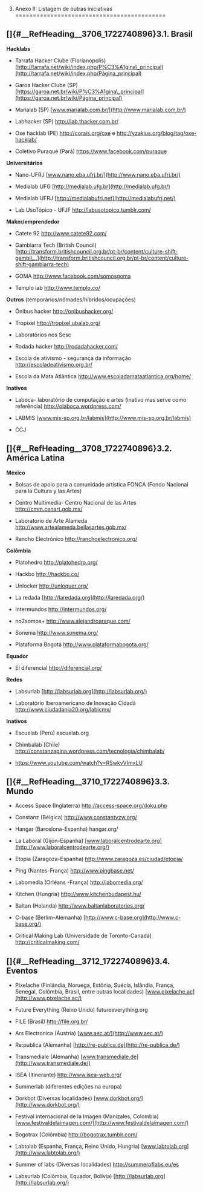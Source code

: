 
3. Anexo II: Listagem de outras iniciativas
===========================================

[]{#__RefHeading__3706_1722740896}3.1. Brasil
---------------------------------------------

**Hacklabs**

-   Tarrafa Hacker Clube (Florianópolis)
    [http://tarrafa.net/wiki/index.php/P%C3%A1gina\_principal](http://tarrafa.net/wiki/index.php/Página_principal)

-   Garoa Hacker Clube (SP)
    [https://garoa.net.br/wiki/P%C3%A1gina\_principal](https://garoa.net.br/wiki/Página_principal)

-   Marialab (SP) [www.marialab.com.br/](http://www.marialab.com.br/)

-   Labhacker (SP) <http://lab.thacker.com.br/>

-   Oxe hacklab (PE) <http://corais.org/oxe> e
    <http://yzakius.org/blog/tag/oxe-hacklab/>

-   Coletivo Puraqué (Pará) <https://www.facebook.com/puraque>

**Universitários**

-   Nano-UFRJ [www.nano.eba.ufrj.br/](http://www.nano.eba.ufrj.br/)

-   Medialab UFG [http://medialab.ufg.br](http://medialab.ufg.br/)

-   Medialab UFRJ [http://medialabufrj.net](http://medialabufrj.net/)

-   Lab UsoTópico - UFJF <http://labusotopico.tumblr.com/>

**Maker/emprendedor**

-   Catete 92 <http://www.catete92.com/>

-   Gambiarra Tech (British Council)
    [http://transform.britishcouncil.org.br/pt-br/content/culture-shift-gambi\...](http://transform.britishcouncil.org.br/pt-br/content/culture-shift-gambiarra-tech)

-   GOMA <http://www.facebook.com/somosgoma>

-   Templo lab <http://www.templo.co/>

**Outros** (temporários/nômades/híbridos/ocupações)

-   Ônibus hacker <http://onibushacker.org/>

-   Tropixel <http://tropixel.ubalab.org/>

-   Laboratórios nos Sesc

-   Rodada hacker <http://rodadahacker.com/>

-   Escola de ativismo - segurança da informação
    <http://escoladeativismo.org.br/>

-   Escola da Mata Atlântica
    <http://www.escoladamataatlantica.org/home/>

**Inativos**

-   Laboca- laboratório de computação e artes (inativo mas serve como
    referência) <http://olaboca.wordpress.com/>

-   LABMIS [www.mis-sp.org.br/labmis](http://www.mis-sp.org.br/labmis)

-   CCJ

[]{#__RefHeading__3708_1722740896}3.2. América Latina
-----------------------------------------------------

**México**

-   Bolsas de apoio para a comunidade artística FONCA (Fondo Nacional
    para la Cultura y las Artes)

-   Centro Multimedia- Centro Nacional de las Artes
    <http://cmm.cenart.gob.mx/>

-   Laboratorio de Arte Alameda
    <http://www.artealameda.bellasartes.gob.mx/>

-   Rancho Electrónico <http://ranchoelectronico.org/>

**Colômbia**

-   Platohedro <http://platohedro.org/>

-   Hackbo <http://hackbo.co/>

-   Unlocker <http://unloquer.org/>

-   La redada [http://laredada.org](http://laredada.org/)

-   Intermundos <http://intermundos.org/>

-   no2somos+ <http://www.alejandroaraque.com/>

-   Sonema <http://www.sonema.org/>

-   Plataforma Bogotá <http://www.plataformabogota.org/>

**Equador**

-   El diferencial <http://diferencial.org/>

**Redes**

-   Labsurlab [http://labsurlab.org](http://labsurlab.org/)

-   Laboratório Iberoamericano de Inovação Cidadã
    <http://www.ciudadania20.org/labicmx/>

**Inativos**

-   Escuelab (Perú) escuelab.org

-   Chimbalab (Chile)
    <http://constanzapina.wordpress.com/tecnologia/chimbalab/>

-   <https://www.youtube.com/watch?v=RSwkvVImxLU>

[]{#__RefHeading__3710_1722740896}3.3. Mundo
--------------------------------------------

-   Access Space (Inglaterra) <http://access-space.org/doku.php>

-   Constanz (Bélgica) <http://www.constantvzw.org/>

-   Hangar (Barcelona-Espanha) hangar.org/

-   La Laboral (Gijón-Espanha)
    [www.laboralcentrodearte.org](http://www.laboralcentrodearte.org/)

-   Etopia (Zaragoza-Espanha) <http://www.zaragoza.es/ciudad/etopia/>

-   Ping (Nantes-França) <http://www.pingbase.net/>

-   Labomedia (Orléans -França) <http://labomedia.org/>

-   Kitchen (Hungria) <http://www.kitchenbudapest.hu/>

-   Baltan (Holanda) <http://www.baltanlaboratories.org/>

-   C-base (Berlim-Alemanha)
    [http://www.c-base.org](http://www.c-base.org/)

-   Critical Making Lab (Universidade de Toronto-Canadá)
    <http://criticalmaking.com/>

[]{#__RefHeading__3712_1722740896}**3.4. Eventos**
--------------------------------------------------

-   Pixelache (Finlândia, Noruega, Estônia, Suécia, Islândia, França,
    Senegal, Colômbia, Brasil, entre outras localidades)
    [www.pixelache.ac](http://www.pixelache.ac/)

-   Future Everything (Reino Unido) futureeverything.org

-   FILE (Brasil) <http://file.org.br/>

-   Ars Electronica (Áustria) [www.aec.at/](http://www.aec.at/)

-   Re:publica (Alemanha) [http://re-publica.de](http://re-publica.de/)

-   Transmediale (Alemanha)
    [www.transmediale.de](http://www.transmediale.de/)

-   ISEA (Itinerante) <http://www.isea-web.org/>

-   Summerlab (diferentes edições na europa)

-   Dorkbot (Diversas localidades)
    [www.dorkbot.org/](http://www.dorkbot.org/)

-   Festival internacional de la Imagen (Manizales, Colombia)
    [www.festivaldelaimagen.com/](http://www.festivaldelaimagen.com/)

-   Bogotrax (Colômbia) <http://bogotrax.tumblr.com/>

-   Labtolab (Espanha, França, Reino Unido, Hungria)
    [www.labtolab.org](http://www.labtolab.org/)

-   Summer of labs (Diversas localidades) <http://summeroflabs.eu/es>

-   Labsurlab (Colômbia, Equador, Bolívia)
    [http://labsurlab.org](http://labsurlab.org/)
